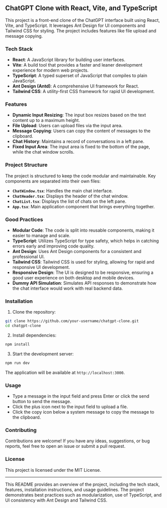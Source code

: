 ## ChatGPT Clone with React, Vite, and TypeScript

This project is a front-end clone of the ChatGPT interface built using React, Vite, and TypeScript. It leverages Ant Design for UI components and Tailwind CSS for styling. The project includes features like file upload and message copying.

### Tech Stack

- **React**: A JavaScript library for building user interfaces.
- **Vite**: A build tool that provides a faster and leaner development experience for modern web projects.
- **TypeScript**: A typed superset of JavaScript that compiles to plain JavaScript.
- **Ant Design (Antd)**: A comprehensive UI framework for React.
- **Tailwind CSS**: A utility-first CSS framework for rapid UI development.

### Features

- **Dynamic Input Resizing**: The input box resizes based on the text content up to a maximum height.
- **File Upload**: Users can upload files via the input area.
- **Message Copying**: Users can copy the content of messages to the clipboard.
- **Chat History**: Maintains a record of conversations in a left pane.
- **Fixed Input Area**: The input area is fixed to the bottom of the page, while the chat window scrolls.

### Project Structure

The project is structured to keep the code modular and maintainable. Key components are separated into their own files:

- **`ChatWindow.tsx`**: Handles the main chat interface.
- **`ChatHeader.tsx`**: Displays the header of the chat window.
- **`ChatList.tsx`**: Displays the list of chats on the left pane.
- **`App.tsx`**: Main application component that brings everything together.

### Good Practices

- **Modular Code**: The code is split into reusable components, making it easier to manage and scale.
- **TypeScript**: Utilizes TypeScript for type safety, which helps in catching errors early and improving code quality.
- **Ant Design**: Uses Ant Design components for a consistent and professional UI.
- **Tailwind CSS**: Tailwind CSS is used for styling, allowing for rapid and responsive UI development.
- **Responsive Design**: The UI is designed to be responsive, ensuring a good user experience on both desktop and mobile devices.
- **Dummy API Simulation**: Simulates API responses to demonstrate how the chat interface would work with real backend data.

### Installation

1. Clone the repository:

```bash
git clone https://github.com/your-username/chatgpt-clone.git
cd chatgpt-clone
```

2. Install dependencies:

```bash
npm install
```

3. Start the development server:

```bash
npm run dev
```

The application will be available at `http://localhost:3000`.

### Usage

- Type a message in the input field and press Enter or click the send button to send the message.
- Click the plus icon next to the input field to upload a file.
- Click the copy icon below a system message to copy the message to the clipboard.

### Contributing

Contributions are welcome! If you have any ideas, suggestions, or bug reports, feel free to open an issue or submit a pull request.

### License

This project is licensed under the MIT License.

---

This README provides an overview of the project, including the tech stack, features, installation instructions, and usage guidelines. The project demonstrates best practices such as modularization, use of TypeScript, and UI consistency with Ant Design and Tailwind CSS.
